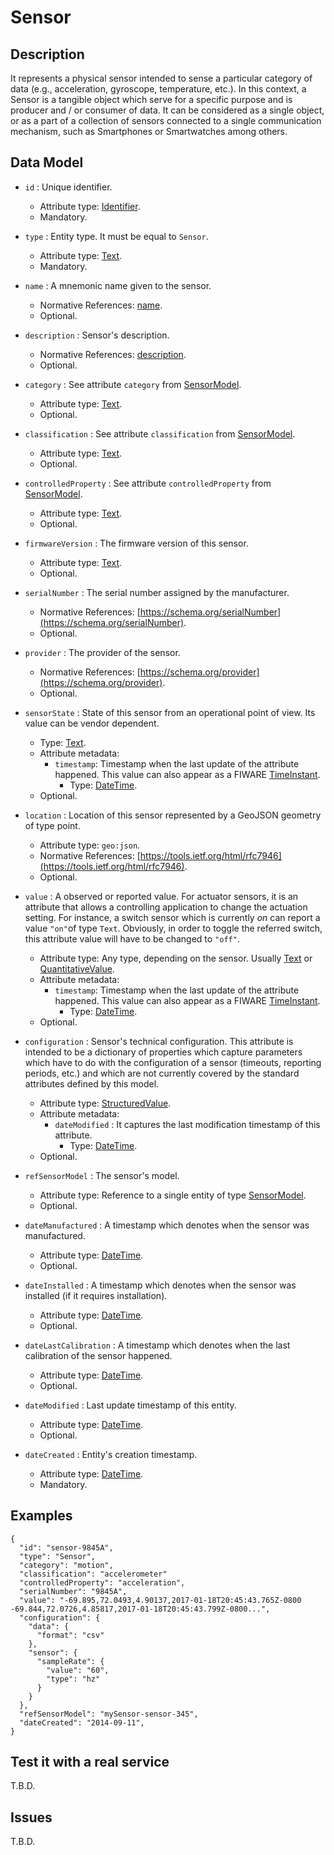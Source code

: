 # Sensor

## Description

It represents a physical sensor intended to sense a particular category of data (e.g., acceleration, gyroscope, temperature, etc.). In this context, a Sensor is a tangible object which serve for a specific purpose and is producer and / or consumer of data. It can be considered as a single object, or as a part of a collection of sensors connected to a single communication mechanism, such as Smartphones or Smartwatches among others.


## Data Model

+ `id` : Unique identifier. 
    + Attribute type: [Identifier](https://fiware.github.io/dataModels/common-schema.json#/definitions/EntityIdentifierType).
    + Mandatory.

+ `type` : Entity type. It must be equal to `Sensor`.
    + Attribute type: [Text](https://schema.org/Text).
    + Mandatory.

+ `name` : A mnemonic name given to the sensor.
    + Normative References: [name](https://schema.org/name).
    + Optional.

+ `description` : Sensor's description.
    + Normative References: [description](https://schema.org/description).
    + Optional.

+ `category` : See attribute `category` from [SensorModel](../../SensorModel/doc/spec.md). 
    + Attribute type: [Text](https://schema.org/Text).
    + Optional.

+ `classification` : See attribute `classification` from [SensorModel](../../SensorModel/doc/spec.md). 
    + Attribute type: [Text](https://schema.org/Text).
    + Optional.
        
+ `controlledProperty` : See attribute `controlledProperty` from [SensorModel](../../SensorModel/doc/spec.md).
    + Attribute type: [Text](https://schema.org/Text).
    + Optional.

+ `firmwareVersion` : The firmware version of this sensor.
    + Attribute type: [Text](https://schema.org/Text).
    + Optional.
    
+ `serialNumber` : The serial number assigned by the manufacturer.
    + Normative References: [https://schema.org/serialNumber](https://schema.org/serialNumber).
    + Optional.
    
+ `provider` : The provider of the sensor.
    + Normative References: [https://schema.org/provider](https://schema.org/provider).
    + Optional.

+ `sensorState` : State of this sensor from an operational point of view. Its value can be vendor dependent.  
    + Type: [Text](https://schema.org/Text).
    + Attribute metadata:
        + `timestamp`: Timestamp when the last update of the attribute happened.
        This value can also appear as a FIWARE [TimeInstant](https://github.com/telefonicaid/iotagent-node-lib#TimeInstant).
            + Type: [DateTime](http://schema.org/DateTime).
    + Optional.
    
+ `location` : Location of this sensor represented by a GeoJSON geometry of type point. 
    + Attribute type: `geo:json`.
    + Normative References: [https://tools.ietf.org/html/rfc7946](https://tools.ietf.org/html/rfc7946).
    + Optional.

+ `value` : A observed or reported value. For actuator sensors, it is an attribute that allows
a controlling application to change the actuation setting. For instance, a switch sensor which is currently *on* can report a value `"on"`of type `Text`.
Obviously, in order to toggle the referred switch, this attribute value will have to be changed to `"off"`.
    + Attribute type: Any type, depending on the sensor. Usually [Text](https://schema.org/Text) or [QuantitativeValue](https://schema.org/QuantitativeValue).
    + Attribute metadata:
        + `timestamp`: Timestamp when the last update of the attribute happened.
        This value can also appear as a FIWARE [TimeInstant](https://github.com/telefonicaid/iotagent-node-lib#TimeInstant).
            + Type: [DateTime](http://schema.org/DateTime).
    + Optional.

+ `configuration` : Sensor's technical configuration. This attribute is intended to be a dictionary of properties which capture parameters which have to do with the configuration of a sensor (timeouts, reporting periods, etc.) and which are not currently covered by the standard attributes defined by this model. 
    + Attribute type: [StructuredValue](https://schema.org/StructuredValue).
    + Attribute metadata:
        + `dateModified` :  It captures the last modification timestamp of this attribute.
            + Type: [DateTime](https://schema.org/DateTime).
    + Optional.
   
+ `refSensorModel` : The sensor's model.
    + Attribute type: Reference to a single entity of type [SensorModel](../../SensorModel/doc/spec.md).
    + Optional.

+ `dateManufactured` : A timestamp which denotes when the sensor was manufactured.
    + Attribute type: [DateTime](https://schema.org/DateTime).
    + Optional.

+ `dateInstalled` : A timestamp which denotes when the sensor was installed (if it requires installation).
    + Attribute type: [DateTime](https://schema.org/DateTime).
    + Optional.

+ `dateLastCalibration` : A timestamp which denotes when the last calibration of the sensor happened.
    + Attribute type: [DateTime](https://schema.org/DateTime).
    + Optional.

+ `dateModified` : Last update timestamp of this entity.
    + Attribute type: [DateTime](https://schema.org/DateTime).
    + Optional.

+ `dateCreated` : Entity's creation timestamp.
    + Attribute type: [DateTime](https://schema.org/DateTime).
    + Mandatory.

## Examples

    {
      "id": "sensor-9845A",
      "type": "Sensor",
      "category": "motion",
      "classification": "accelerometer"
      "controlledProperty": "acceleration",
      "serialNumber": "9845A",
      "value": "-69.895,72.0493,4.90137,2017-01-18T20:45:43.765Z-0800 -69.844,72.0726,4.85817,2017-01-18T20:45:43.799Z-0800...",
      "configuration": {
        "data": {  
          "format": "csv"
        },
        "sensor": {  
          "sampleRate": {
            "value": "60",
            "type": "hz"
          }
        }
      },
      "refSensorModel": "mySensor-sensor-345",
      "dateCreated": "2014-09-11",
    }


## Test it with a real service

T.B.D.

## Issues

T.B.D.
